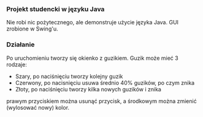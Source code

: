 ### Projekt studencki w języku Java
Nie robi nic pożytecznego, ale demonstruje użycie języka Java.
GUI zrobione w Swing'u.

### Działanie
Po uruchomieniu tworzy się okienko z guzikiem.
Guzik może mieć 3 rodzaje:
- Szary, po naciśnięciu tworzy kolejny guzik
- Czerwony, po nacisnięciu usuwa średnio 40% guzików, po czym znika
- Złoty, po naciśnięciu tworzy kilka nowych guzików i znika

prawym przyciskiem można usunąć przycisk, a środkowym można zmienić (wylosować nowy) kolor.
